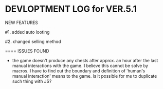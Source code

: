 DEVLOPTMENT LOG for VER.5.1
==========================================

NEW FEATURES

  #1. added auto looting

  #2. changed selling method


====
ISSUES FOUND
  - the game doesn't produce any chests after approx. an hour after the last manual interactions with the game. I believe this cannot be solve by macros. I have to find out the boundary and definition of 'human's manual interaction' means to the game. Is it possible for me to duplicate such thing with JS?
  

